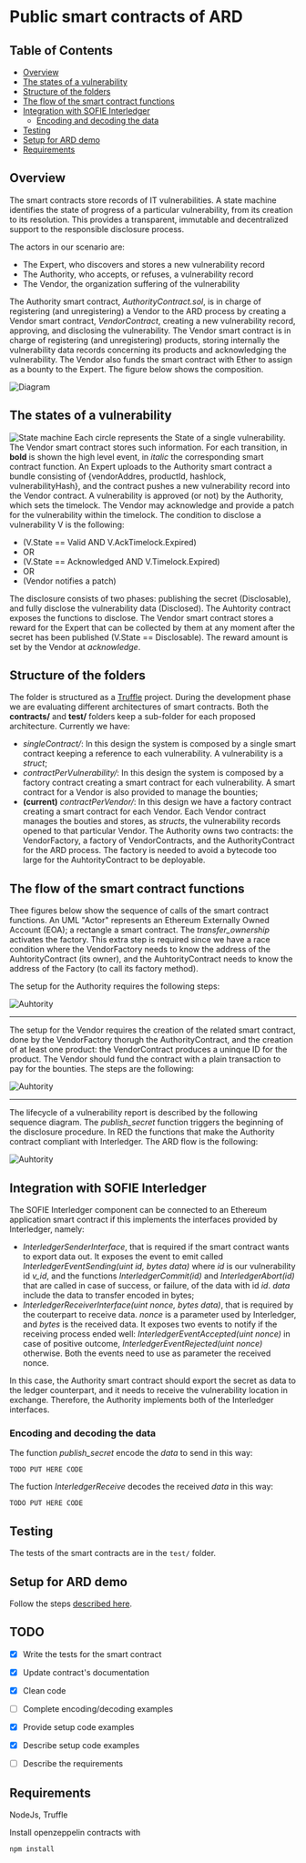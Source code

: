 # Public smart contracts of ARD

## Table of Contents
- [Overview](#Overview)
- [The states of a vulnerability](#The-states-of-a-vulnerability)
- [Structure of the folders](#Structure-of-the-folders)
- [The flow of the smart contract functions](#The-flow-of-the-smart-contract-functions)
- [Integration with SOFIE Interledger](#Integration-with-SOFIE-Interledger)
    - [Encoding and decoding the data](#Encoding-and-decoding-the-data)
- [Testing](#Testing)
- [Setup for ARD demo](#Setup-for-ARD-demo)
- [Requirements](#Requirements)


## Overview 
The smart contracts store records of IT vulnerabilities. A state machine identifies the state of progress of a particular vulnerability, from its creation to its resolution. This provides a transparent, immutable and decentralized support to the responsible disclosure process.

The actors in our scenario are:
- The Expert, who discovers and stores a new vulnerability record
- The Authority, who accepts, or refuses, a vulnerability record
- The Vendor, the organization suffering of the vulnerability

The Authority smart contract, *AuthorityContract.sol*, is in charge of registering (and unregistering) a Vendor to the ARD process by creating a Vendor smart contract, *VendorContract*,  creating a new vulnerability record, approving, and disclosing the vulnerability.
The Vendor smart contract is in charge of registering (and unregistering) products, storing internally the vulnerability data records concerning its products and acknowledging the vulnerability. The Vendor also funds the smart contract with Ether to assign as a bounty to the Expert. The figure below shows the composition. 

![Diagram](./images/SM-diagram2.png)

## The states of a vulnerability

![State machine](./images/StateMachine.png)
Each circle represents the State of a single vulnerability. The Vendor smart contract stores such information. For each transition, in **bold** is shown the high level event, in *italic* the corresponding smart contract function.
An Expert uploads to the Authority smart contract a bundle consisting of {vendorAddres, productId, hashlock, vulnerabilityHash}, and the contract pushes a new vulnerability record into the Vendor contract. A vulnerability is approved (or not) by the Authority, which sets the timelock. The Vendor may acknowledge and provide a patch for the vulnerability within the timelock. The condition to disclose a vulnerability V is the following:

- (V.State == Valid AND V.AckTimelock.Expired)
- OR
- (V.State == Acknowledged AND V.Timelock.Expired)
- OR
- (Vendor notifies a patch)

The disclosure consists of two phases: publishing the secret (Disclosable), and fully disclose the vulnerability data (Disclosed). The Auhtority contract exposes the functions to disclose. The Vendor smart contract stores a reward for the Expert that can be collected by them at any moment after the secret has been published (V.State == Disclosable). The reward amount is set by the Vendor at *acknowledge*.

## Structure of the folders

The folder is structured as a [Truffle](https://www.trufflesuite.com/) project. 
During the development phase we are evaluating different architectures of smart contracts. Both the **contracts/** and **test/** folders keep a sub-folder for each proposed architecture. Currently we have:
- *singleContract/*: In this design the system is composed by a single smart contract keeping a reference to each vulnerability. A vulnerability is a *struct*;
- *contractPerVulnerability/*: In this design the system is composed by a factory contract creating a smart contract for each vulnerability. A smart contract for a Vendor is also provided to manage the bounties;
- **(current)** *contractPerVendor/*: In this design we have a factory contract creating a smart contract for each Vendor. Each Vendor contract manages the bouties and stores, as *structs*, the vulnerability records opened to that particular Vendor. The Authority owns two contracts: the VendorFactory, a factory of VendorContracts, and the AuthorityContract for the ARD process. The factory is needed to avoid a bytecode too large for the AuhtorityContract to be deployable.

## The flow of the smart contract functions

Thee figures below show the sequence of calls of the smart contract functions. An UML "Actor" represents an Ethereum Externally Owned Account (EOA); a rectangle a smart contract.
The *transfer_ownership* activates the factory. This extra step is required since we have a race condition where the VendorFactory needs to know the address of the AuhtorityContract (its owner), and the AuhtorityContract needs to know the address of the Factory (to call its factory method).


The setup for the Authority requires the following steps:

![Auhtority](./images/ARD-Setup-Authority.png)

****

The setup for the Vendor requires the creation of the related smart contract, done by the VendorFactory thorugh the AuthorityContract, and the creation of at least one product: the VendorContract produces a uninque ID for the product. The Vendor should fund the contract with a plain transaction to pay for the bounties. The steps are the following:

![Auhtority](./images/ARD-Setup-Vendor.png)

******

The lifecycle of a vulnerability report is described by the following sequence diagram. The *publish_secret* function triggers the beginning of the disclosure procedure. In RED the functions that make the Authority contract compliant with Interledger.
The ARD flow is the following:

![Auhtority](./images/ARD-Flow.png)

## Integration with SOFIE Interledger

The SOFIE Interledger component can be connected to an Ethereum application smart contract if this implements the interfaces provided by Interledger, namely:
- *InterledgerSenderInterface*, that is required if the smart contract wants to export data out. It exposes the event to emit called *InterledgerEventSending(uint id, bytes data)* where *id* is our vulnerability id *v_id*, and the functions *InterledgerCommit(id)* and *InterledgerAbort(id)* that are called in case of success, or failure, of the data with id *id*. *data* include the data to transfer encoded in bytes;
- *InterledgerReceiverInterface(uint nonce, bytes data)*, that is required by the couterpart to receive data. *nonce* is a parameter used by Interledger, and *bytes* is the received data. It exposes two events to notify if the receiving process ended well: *InterledgerEventAccepted(uint nonce)* in case of positive outcome, *InterledgerEventRejected(uint nonce)* otherwise. Both the events need to use as parameter the received nonce.

In this case, the Authority smart contract should export the secret as data to the ledger counterpart, and it needs to receive the vulnerability location in exchange. Therefore, the Authority implements both of the Interledger interfaces.

### Encoding and decoding the data

The function *publish_secret* encode the *data* to send in this way:

    TODO PUT HERE CODE


The fuction *InterledgerReceive* decodes the received *data* in this way:

    TODO PUT HERE CODE

## Testing

The tests of the smart contracts are in the `test/` folder.

## Setup for ARD demo

Follow the steps [described here](./migrations/README.md).

## TODO

- [X] Write the tests for the smart contract
- [X] Update contract's documentation
- [x] Clean code
- [ ] Complete encoding/decoding examples
- [X] Provide setup code examples
- [X] Describe setup code examples
- [ ] Describe the requirements


## Requirements

NodeJs, Truffle

Install openzeppelin contracts with
    
    npm install